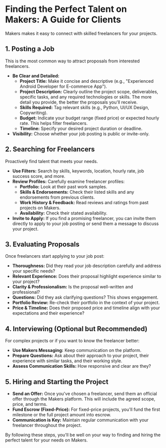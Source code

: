 # Finding the Perfect Talent on Makers: A Guide for Clients

Makers makes it easy to connect with skilled freelancers for your projects.

## 1. Posting a Job

This is the most common way to attract proposals from interested freelancers.

*   **Be Clear and Detailed:**
    *   **Project Title:** Make it concise and descriptive (e.g., "Experienced Android Developer for E-commerce App").
    *   **Project Description:** Clearly outline the project scope, deliverables, specific tasks, and any required technologies or skills. The more detail you provide, the better the proposals you'll receive.
    *   **Skills Required:** Tag relevant skills (e.g., Python, UI/UX Design, Copywriting).
    *   **Budget:** Indicate your budget range (fixed price) or expected hourly rate. This helps filter freelancers.
    *   **Timeline:** Specify your desired project duration or deadline.
*   **Visibility:** Choose whether your job posting is public or invite-only.

## 2. Searching for Freelancers

Proactively find talent that meets your needs.

*   **Use Filters:** Search by skills, keywords, location, hourly rate, job success score, and more.
*   **Review Profiles:** Carefully examine freelancer profiles:
    *   **Portfolio:** Look at their past work samples.
    *   **Skills & Endorsements:** Check their listed skills and any endorsements from previous clients.
    *   **Work History & Feedback:** Read reviews and ratings from past projects on Makers.
    *   **Availability:** Check their stated availability.
*   **Invite to Apply:** If you find a promising freelancer, you can invite them directly to apply to your job posting or send them a message to discuss your project.

## 3. Evaluating Proposals

Once freelancers start applying to your job post:

*   **Thoroughness:** Did they read your job description carefully and address your specific needs?
*   **Relevant Experience:** Does their proposal highlight experience similar to your project?
*   **Clarity & Professionalism:** Is the proposal well-written and professional?
*   **Questions:** Did they ask clarifying questions? This shows engagement.
*   **Portfolio Review:** Re-check their portfolio in the context of your project.
*   **Price & Timeline:** Does their proposed price and timeline align with your expectations and their experience?

## 4. Interviewing (Optional but Recommended)

For complex projects or if you want to know the freelancer better:

*   **Use Makers Messaging:** Keep communication on the platform.
*   **Prepare Questions:** Ask about their approach to your project, their experience with similar tasks, and their working style.
*   **Assess Communication Skills:** How responsive and clear are they?

## 5. Hiring and Starting the Project

*   **Send an Offer:** Once you've chosen a freelancer, send them an official offer through the Makers platform. This will include the agreed scope, price, and terms.
*   **Fund Escrow (Fixed-Price):** For fixed-price projects, you'll fund the first milestone or the full project amount into escrow.
*   **Communication is Key:** Maintain regular communication with your freelancer throughout the project.

By following these steps, you'll be well on your way to finding and hiring the perfect talent for your needs on Makers.
